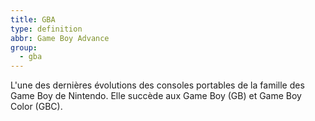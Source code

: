 ```yaml
---
title: GBA
type: definition
abbr: Game Boy Advance
group:
  - gba
---
```

L'une des dernières évolutions des consoles portables de la famille des Game Boy de Nintendo. Elle succède aux Game Boy (GB) et Game Boy Color (GBC).
